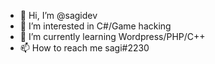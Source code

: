 - 👋 Hi, I’m @sagidev
- 👀 I’m interested in C#/Game hacking 
- 🌱 I’m currently learning Wordpress/PHP/C++
- 📫 How to reach me sagi#2230

<!---
sagidev/sagidev is a ✨ special ✨ repository because its `README.md` (this file) appears on your GitHub profile.
You can click the Preview link to take a look at your changes.
--->
